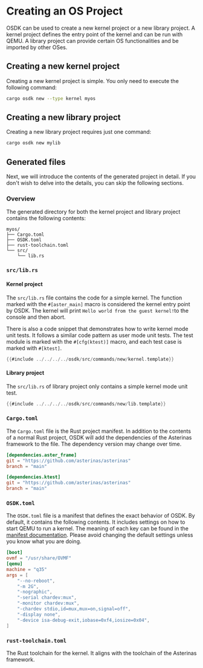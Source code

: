 # Creating an OS Project

OSDK can be used to create a new kernel project
or a new library project.
A kernel project defines the entry point of the kernel
and can be run with QEMU.
A library project can provide certain OS functionalities
and be imported by other OSes.

## Creating a new kernel project

Creating a new kernel project is simple.
You only need to execute the following command:

```bash
cargo osdk new --type kernel myos
```

## Creating a new library project

Creating a new library project requires just one command:

```bash
cargo osdk new mylib
```

## Generated files

Next, we will introduce 
the contents of the generated project in detail.
If you don't wish to delve into the details,
you can skip the following sections.

### Overview

The generated directory
for both the kernel project and library project
contains the following contents:

```text
myos/
├── Cargo.toml
├── OSDK.toml
├── rust-toolchain.toml
└── src/
    └── lib.rs
```

### `src/lib.rs`

#### Kernel project

The `src/lib.rs` file contains the code for a simple kernel.
The function marked with the `#[aster_main]` macro
is considered the kernel entry point by OSDK.
The kernel 
will print `Hello world from the guest kernel!`to the console 
and then abort.

There is also a code snippet that demonstrates
how to write kernel mode unit tests.
It follows a similar code pattern as user mode unit tests.
The test module is marked with the `#[cfg(ktest)]` macro,
and each test case is marked with `#[ktest]`.

```rust
{{#include ../../../../osdk/src/commands/new/kernel.template}}
```

#### Library project

The `src/lib.rs` of library project only contains
a simple kernel mode unit test.

```rust
{{#include ../../../../osdk/src/commands/new/lib.template}}
```

### `Cargo.toml`

The `Cargo.toml` file is the Rust project manifest.
In addition to the contents of a normal Rust project,
OSDK will add the dependencies of the Asterinas framework to the file.
The dependency version may change over time.

```toml
[dependencies.aster_frame]
git = "https://github.com/asterinas/asterinas"
branch = "main"

[dependencies.ktest]
git = "https://github.com/asterinas/asterinas"
branch = "main"
```

### `OSDK.toml`

The `OSDK.toml` file is a manifest
that defines the exact behavior of OSDK.
By default, it contains the following contents.
It includes settings on how to start QEMU to run a kernel.
The meaning of each key can be found
in the [manifest documentation](../reference/manifest.md).
Please avoid changing the default settings
unless you know what you are doing.

```toml
[boot]
ovmf = "/usr/share/OVMF"
[qemu]
machine = "q35"
args = [
    "--no-reboot",
    "-m 2G",
    "-nographic",
    "-serial chardev:mux",
    "-monitor chardev:mux",
    "-chardev stdio,id=mux,mux=on,signal=off",
    "-display none",
    "-device isa-debug-exit,iobase=0xf4,iosize=0x04",
]
```

### `rust-toolchain.toml`

The Rust toolchain for the kernel.
It aligns with the toolchain of the Asterinas framework.

